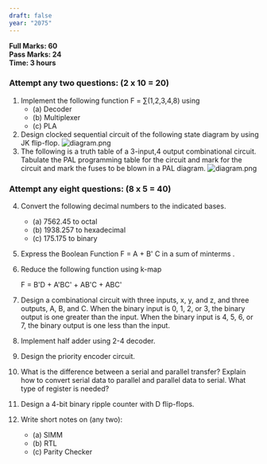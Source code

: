 ```yaml
---
draft: false
year: "2075"
---
```


**Full Marks: 60**\
**Pass Marks: 24**\
**Time: 3 hours**

### Attempt any two questions: (2 x 10 = 20)

1. Implement the following function F = ∑(1,2,3,4,8) using
   - (a) Decoder
   - (b) Multiplexer
   - (c) PLA
2. Design clocked sequential circuit of the following state diagram by using JK flip-flop.
   ![diagram.png](/media/t434m3hm0e.png)
3. The following is a truth table of a 3-input,4 output combinational circuit. Tabulate the PAL programming table for the circuit and mark for the circuit and mark the fuses to be blown in a PAL diagram.
   ![diagram.png](/media/xflqg97bpj.png)

### Attempt any eight questions: (8 x 5 = 40)

4. Convert the following decimal numbers to the indicated bases.
   - (a) 7562.45 to octal
   - (b) 1938.257 to hexadecimal
   - (c) 175.175 to binary
5. Express the Boolean Function F = A + B' C in a sum of minterms .
6. Reduce the following function using k-map

   F = B'D + A'BC' + AB'C + ABC'

7. Design a combinational circuit with three inputs, x, y, and z, and three outputs, A, B, and C. When the binary input is 0, 1, 2, or 3, the binary output is one greater than the input. When the binary input is 4, 5, 6, or 7, the binary output is one less than the input.
8. Implement half adder using 2-4 decoder.
9. Design the priority encoder circuit.
10. What is the difference between a serial and parallel transfer? Explain how to convert serial data to parallel and parallel data to serial. What type of register is needed?
11. Design a 4-bit binary ripple counter with D flip-flops.
12. Write short notes on (any two):
    - (a) SIMM
    - (b) RTL
    - (c) Parity Checker
